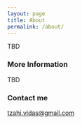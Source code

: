 ```yaml
---
layout: page
title: About
permalink: /about/
---
```


TBD

### More Information

TBD

### Contact me

[tzahi.vidas@gmail.com](mailto:tzahi.vidas@gmail.com)